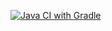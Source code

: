 [![Java CI with Gradle](https://github.com/EvgeniyaDem/work10/actions/workflows/blank.yml/badge.svg)](https://github.com/EvgeniyaDem/work10/actions/workflows/blank.yml)
